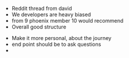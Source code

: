 * Reddit thread from david
* We developers are heavy biased 
* from 9 phoenix member 10 would recommend
* Overall good structure

- Make it more personal, about the journey
- end point should be to ask questions
- 